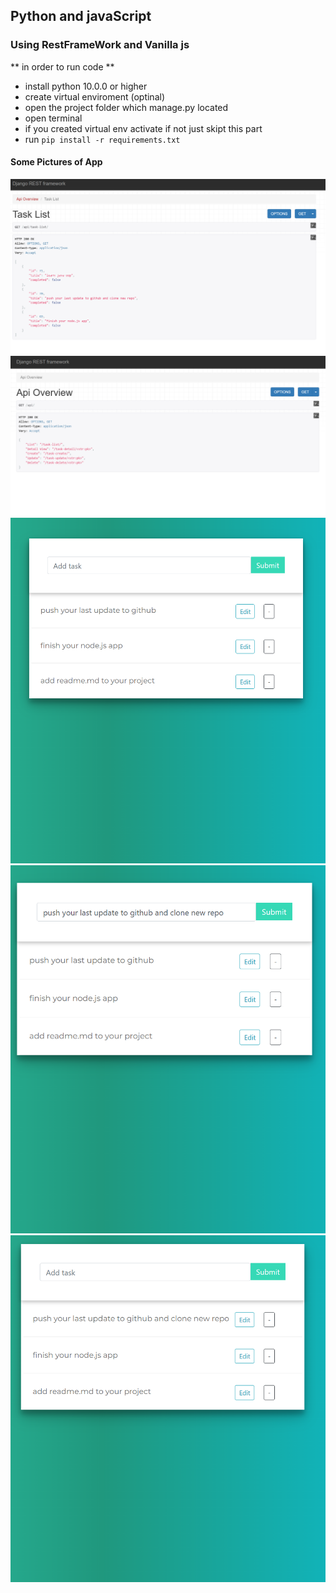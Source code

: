 
## Python and javaScript 

### Using RestFrameWork and Vanilla js

** in order to run code **
- install python 10.0.0 or higher
- create virtual enviroment (optinal)
- open the project folder which manage.py located  
- open terminal 
- if you created virtual env activate if not just skipt this part
- run `pip install -r requirements.txt `

#### Some Pictures of App

![api2](assets/api_list.png)
![api1](assets/api_view.png)
![homePage](assets/list_view.png)
![update1](assets/update1.png)
![update2](assets/update2.png)


